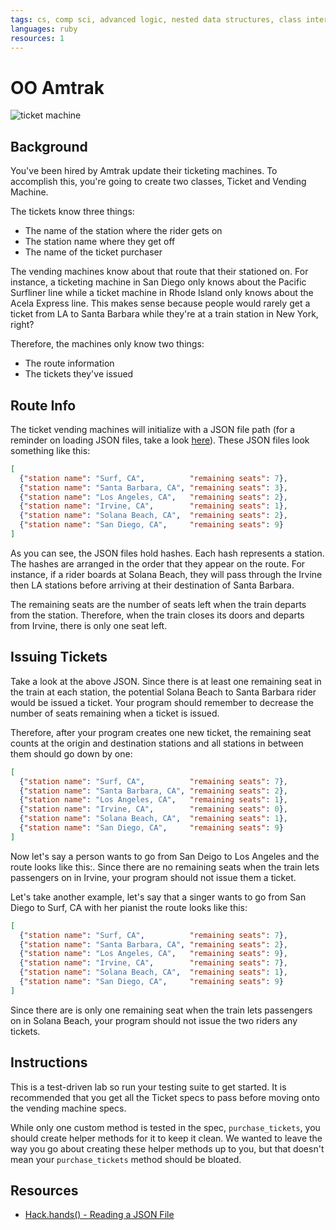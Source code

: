```yaml
---
tags: cs, comp sci, advanced logic, nested data structures, class interactions
languages: ruby
resources: 1
---
```


# OO Amtrak

![ticket machine](https://s3-us-west-2.amazonaws.com/web-dev-readme-photos/oo-labs/amtrak.jpg)

## Background

You've been hired by Amtrak update their ticketing machines. To accomplish this, you're going to create two classes, Ticket and Vending Machine. 

The tickets know three things: 

* The name of the station where the rider gets on
* The station name where they get off
* The name of the ticket purchaser

The vending machines know about that route that their stationed on. For instance, a ticketing machine in San Diego only knows about the Pacific Surfliner line while a ticket machine in Rhode Island only knows about the Acela Express line. This makes sense because people would rarely get a ticket from LA to Santa Barbara while they're at a train station in New York, right?

Therefore, the machines only know two things:

* The route information
* The tickets they've issued

## Route Info

The ticket vending machines will initialize with a JSON file path (for a reminder on loading JSON files, take a look [here](https://hackhands.com/ruby-read-json-file-hash/)). These JSON files look something like this:

```json
[
  {"station name": "Surf, CA",          "remaining seats": 7},
  {"station name": "Santa Barbara, CA", "remaining seats": 3},
  {"station name": "Los Angeles, CA",   "remaining seats": 2},
  {"station name": "Irvine, CA",        "remaining seats": 1},
  {"station name": "Solana Beach, CA",  "remaining seats": 2},
  {"station name": "San Diego, CA",     "remaining seats": 9}
]
```

As you can see, the JSON files hold hashes. Each hash represents a station. The hashes are arranged in the order that they appear on the route. For instance, if a rider boards at Solana Beach, they will pass through the Irvine then LA stations before arriving at their destination of Santa Barbara. 

The remaining seats are the number of seats left when the train departs from the station. Therefore, when the train closes its doors and departs from Irvine,  there is only one seat left.

## Issuing Tickets

Take a look at the above JSON. Since there is at least one remaining seat in the train at each station, the potential Solana Beach to Santa Barbara rider would be issued a ticket. Your program should remember to decrease the number of seats remaining when a ticket is issued.

Therefore, after your program creates one new ticket, the remaining seat counts at the origin and destination stations and all stations in between them should go down by one:

```json
[
  {"station name": "Surf, CA",          "remaining seats": 7},
  {"station name": "Santa Barbara, CA", "remaining seats": 2},
  {"station name": "Los Angeles, CA",   "remaining seats": 1},
  {"station name": "Irvine, CA",        "remaining seats": 0},
  {"station name": "Solana Beach, CA",  "remaining seats": 1},
  {"station name": "San Diego, CA",     "remaining seats": 9}
]
```

Now let's say a person wants to go from San Deigo to Los Angeles and the route looks like this:. Since there are no remaining seats when the train lets passengers on in Irvine, your program should not issue them a ticket.

Let's take another example, let's say that a singer wants to go from San Diego to Surf, CA with her pianist the route looks like this:

```json
[
  {"station name": "Surf, CA",          "remaining seats": 7},
  {"station name": "Santa Barbara, CA", "remaining seats": 2},
  {"station name": "Los Angeles, CA",   "remaining seats": 9},
  {"station name": "Irvine, CA",        "remaining seats": 7},
  {"station name": "Solana Beach, CA",  "remaining seats": 1},
  {"station name": "San Diego, CA",     "remaining seats": 9}
]
```

Since there are is only one remaining seat when the train lets passengers on in Solana Beach, your program should not issue the two riders any tickets.

## Instructions

This is a test-driven lab so run your testing suite to get started. It is recommended that you get all the Ticket specs to pass before moving onto the vending machine specs.

While only one custom method is tested in the spec, `purchase_tickets`, you should create helper methods for it to keep it clean. We wanted to leave the way you go about creating these helper methods up to you, but that doesn't mean your `purchase_tickets` method should be bloated.

## Resources

* [Hack.hands() - Reading a JSON File](https://hackhands.com/ruby-read-json-file-hash/)

